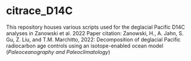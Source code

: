 # citrace_D14C
This repository houses various scripts used for the deglacial Pacific D14C analyses in Zanowski et al. 2022
Paper citation: 
Zanowski, H., A. Jahn, S. Gu, Z. Liu, and T.M. Marchitto, 2022: 
Decomposition of deglacial Pacific radiocarbon age controls using an isotope-enabled ocean model (_Paleoceanography and Paleoclimatology_)
